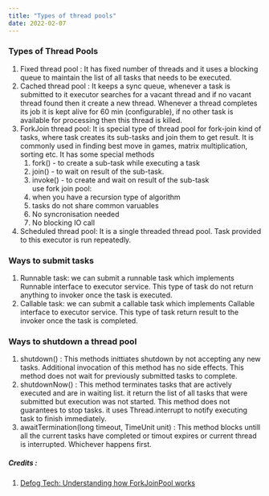 ```yaml
---
title: "Types of thread pools"
date: 2022-02-07
---
```


### Types of Thread Pools
1. Fixed thread pool : It has fixed number of threads and it uses a blocking queue to maintain the list of all tasks that needs to be executed.
2. Cached thread pool : It keeps a sync queue, whenever a task is submitted to it executor searches for a vacant thread and if no vacant thread found then it create a new thread. Whenever a thread completes its job it is kept alive for 60 min (configurable), if no other task is available for processing then this thread is killed.
3. ForkJoin thread pool: It is special type of thread pool for fork-join kind of tasks, where task creates its sub-tasks and join them to get result. It is commonly used in finding best move in games, matrix multiplication, sorting etc. It has some special methods
    1. fork() - to create a sub-task while executing a task
    2. join() - to wait on result of the sub-task.
    3. invoke() - to create and wait on result of the sub-task  
  use fork join pool:
    1. when you have a recursion type of algorithm
    2. tasks do not share common varuables
    3. No syncronisation needed
    4. No blocking IO call
5. Scheduled thread pool: It is a single threaded thread pool. Task provided to this executor is run repeatedly.

### Ways to submit tasks
1. Runnable task: we can submit a runnable task which implements Runnable interface to executor service. This type of task do not return anything to invoker once the task is executed.
2. Callable task: we can submit a callable task which implements Callable interface to executor service. This type of task return result to the invoker once the task is completed.

### Ways to shutdown a thread pool
1. shutdown() : This methods inittiates shutdown by not accepting any new tasks. Additional invocation of this method has no side effects. This method does not wait for previously submitted tasks to complete.
2. shutdownNow() : This method terminates tasks that are actively executed and are in waiting list. it return the list of all tasks that were submitted but execution was not started. This method does not guarantees to stop tasks. it uses Thread.interrupt to notify executing task to finish immediately.
3. awaitTermination(long timeout, TimeUnit unit) : This method blocks untill all the current tasks have completed or timout expires or current thread is interrupted. Whichever happens first.


##### Credits :  
1. [Defog Tech: Understanding how ForkJoinPool works](https://www.youtube.com/watch?v=5wgZYyvIVJk)

